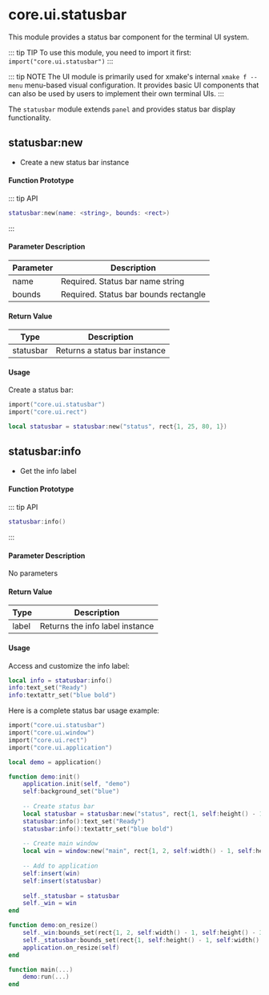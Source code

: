 # core.ui.statusbar

This module provides a status bar component for the terminal UI system.

::: tip TIP
To use this module, you need to import it first: `import("core.ui.statusbar")`
:::

::: tip NOTE
The UI module is primarily used for xmake's internal `xmake f --menu` menu-based visual configuration. It provides basic UI components that can also be used by users to implement their own terminal UIs.
:::

The `statusbar` module extends `panel` and provides status bar display functionality.

## statusbar:new

- Create a new status bar instance

#### Function Prototype

::: tip API
```lua
statusbar:new(name: <string>, bounds: <rect>)
```
:::

#### Parameter Description

| Parameter | Description |
|-----------|-------------|
| name | Required. Status bar name string |
| bounds | Required. Status bar bounds rectangle |

#### Return Value

| Type | Description |
|------|-------------|
| statusbar | Returns a status bar instance |

#### Usage

Create a status bar:

```lua
import("core.ui.statusbar")
import("core.ui.rect")

local statusbar = statusbar:new("status", rect{1, 25, 80, 1})
```

## statusbar:info

- Get the info label

#### Function Prototype

::: tip API
```lua
statusbar:info()
```
:::

#### Parameter Description

No parameters

#### Return Value

| Type | Description |
|------|-------------|
| label | Returns the info label instance |

#### Usage

Access and customize the info label:

```lua
local info = statusbar:info()
info:text_set("Ready")
info:textattr_set("blue bold")
```

Here is a complete status bar usage example:

```lua
import("core.ui.statusbar")
import("core.ui.window")
import("core.ui.rect")
import("core.ui.application")

local demo = application()

function demo:init()
    application.init(self, "demo")
    self:background_set("blue")
    
    -- Create status bar
    local statusbar = statusbar:new("status", rect{1, self:height() - 1, self:width() - 1, 1})
    statusbar:info():text_set("Ready")
    statusbar:info():textattr_set("blue bold")
    
    -- Create main window
    local win = window:new("main", rect{1, 2, self:width() - 1, self:height() - 3}, "Main Window")
    
    -- Add to application
    self:insert(win)
    self:insert(statusbar)
    
    self._statusbar = statusbar
    self._win = win
end

function demo:on_resize()
    self._win:bounds_set(rect{1, 2, self:width() - 1, self:height() - 3})
    self._statusbar:bounds_set(rect{1, self:height() - 1, self:width() - 1, 1})
    application.on_resize(self)
end

function main(...)
    demo:run(...)
end
```

